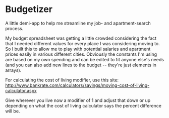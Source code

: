 Budgetizer
==========

A little demi-app to help me streamline my job- and apartment-search process.

My budget spreadsheet was getting a little crowded considering the fact that I needed different values for every place
I was considering moving to. So I built this to allow me to play with potential salaries and apartment prices easily
in various different cities. Obviously the constants I'm using are based on my own spending and can be edited to fit
anyone else's needs (and you can also add new lines to the budget -- they're just elements in arrays).

For calculating the cost of living modifier, use this site: 
http://www.bankrate.com/calculators/savings/moving-cost-of-living-calculator.aspx

Give wherever you live now a modifier of 1 and adjust that down or up depending on what the cost of living calculator
says the percent difference will be.
